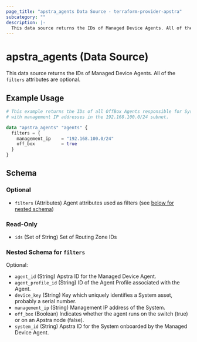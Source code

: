 ```yaml
---
page_title: "apstra_agents Data Source - terraform-provider-apstra"
subcategory: ""
description: |-
  This data source returns the IDs of Managed Device Agents. All of the filters attributes are optional.
---
```


# apstra_agents (Data Source)

This data source returns the IDs of Managed Device Agents. All of the `filters` attributes are optional.

## Example Usage

```terraform
# This example returns the IDs of all OffBox Agents responsible for Systems
# with management IP addresses in the 192.168.100.0/24 subnet.

data "apstra_agents" "agents" {
  filters = {
    management_ip    = "192.168.100.0/24"
    off_box          = true
  }
}
```

<!-- schema generated by tfplugindocs -->
## Schema

### Optional

- `filters` (Attributes) Agent attributes used as filters (see [below for nested schema](#nestedatt--filters))

### Read-Only

- `ids` (Set of String) Set of Routing Zone IDs

<a id="nestedatt--filters"></a>
### Nested Schema for `filters`

Optional:

- `agent_id` (String) Apstra ID for the Managed Device Agent.
- `agent_profile_id` (String) ID of the Agent Profile associated with the Agent.
- `device_key` (String) Key which uniquely identifies a System asset, probably a serial number.
- `management_ip` (String) Management IP address of the System.
- `off_box` (Boolean) Indicates whether the agent runs on the switch (true) or on an Apstra node (false).
- `system_id` (String) Apstra ID for the System onboarded by the Managed Device Agent.
